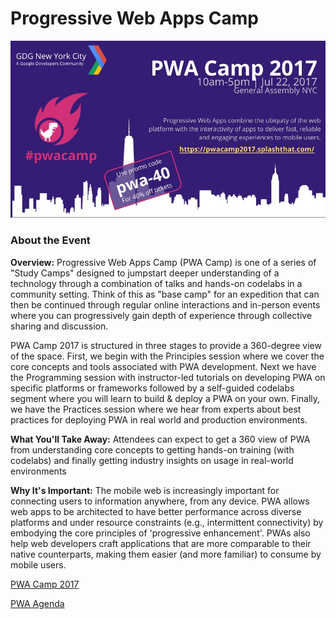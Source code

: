 # Progressive Web Apps Camp

![PWA Event](./images/pwa-event.jpg)

### About the Event

**Overview:** Progressive Web Apps Camp (PWA Camp) is one of a series of "Study Camps" designed to jumpstart deeper understanding of a technology through a combination of talks and hands-on codelabs in a community setting. Think of this as "base camp" for an expedition that can then be continued through regular online interactions and in-person events where you can progressively gain depth of experience through collective sharing and discussion.

PWA Camp 2017 is structured in three stages to provide a 360-degree view of the space. First, we begin with the Principles session where we cover the core concepts and tools associated with PWA development. Next we have the Programming session with instructor-led tutorials on developing PWA on specific platforms or frameworks followed by a self-guided codelabs segment where you will learn to build & deploy a PWA on your own. Finally, we have the Practices session where we hear from experts about best practices for deploying PWA in real world and production environments.

**What You'll Take Away:** Attendees can expect to get a 360 view of PWA from understanding core concepts to getting hands-on training (with codelabs) and finally getting industry insights on usage in real-world environments

**Why It's Important:** The mobile web is increasingly important for connecting users to information anywhere, from any device. PWA allows web apps to be architected to have better performance across diverse platforms and under resource constraints (e.g., intermittent connectivity) by embodying the core principles of 'progressive enhancement'. PWAs also help web developers craft applications that are more comparable to their native counterparts, making them easier (and more familiar) to consume by mobile users.

[PWA Camp 2017](https://pwacamp2017.splashthat.com/)

[PWA Agenda](https://www.meetup.com/gdgnyc/events/240538942/)
